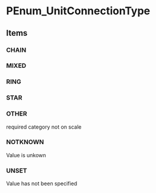 # PEnum_UnitConnectionType
<!-- end of short definition -->

## Items

### CHAIN


### MIXED


### RING


### STAR


### OTHER
required category not on scale

### NOTKNOWN
Value is unkown

### UNSET
Value has not been specified
